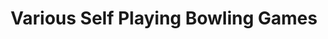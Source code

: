 ---
ee_id: '87'
site: '1'
type: '2'
url: 2011-009-various-self-playing-bowling-games
title: Various Self Playing Bowling Games
year: '2011'
display_year: '2011'
medium: 'Modded game controllers and various video games. '
dims:
pitch: "​Bowling games from the history of video games programmed to bowl only gutter
  balls via modded controllers."
ps: Sooo,.....this was a miltiscreen commission by both the Whitney Museum in NY and
  the Barbican art space in London with the idea that it would show in both places.
  Because of the difference in the two spaces it ended up showing as two different
  sizes. At the Barbican it was 14 screens(!), and at the Whitney it was 6 screens.
  The videos where generated in real-time by the game controllers being hot wired
  (by the Video Game TIVO TM chip), so, the games were actually being played in real
  time by a kinda mini computer. Though, of course, the games that were being “played”
  into the controllers were all losing games of straight gutter balls. Anyway. I have
  uploaded some video re-scans of the work above. Also possibly of note, it took me
  9 months to made this and get it all straight, and it almost killed me! LOL.
live_url:
related:
youtube: https://www.youtube.com/playlist?list=PLIVciZ6unaZQMOV86lDJGUhhwPZDlHut3
related_code:
imgs: bowling-2011-009-curve-detail-database-EW_1.jpg,bowling-2011-009-whitney-detail-2-database-SC.jpg,BarbicanCurve-London-2011-02-install-5-database-EW.jpg,bowling-2011-009-whitney-install-2-database-AR.jpg,BarbicanCurve-London-2011-02-install-2-database-EW.jpg,BarbicanCurve-London-2011-02-install-4-database-EW.jpg
subheading:
download:
add_credit: Coding by narrat1ve.com
commission: 'The Whitney Museum of American Art, New York and The Barbican, London. '
layout: things-i-made
---